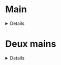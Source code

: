 
<h1>Main</h1>

<details>
  <h2> one frame </h2>

    Labels: 
    Commentaire: Par exemple les signes ok gauche, signe ok droite, signe ok haut, signe ok bas = signe ok
                 techinque des 3 detections (toutes les 3 détections on prend la plus présente)





  <h2>LSTM (5 frames) </h2>
</details>




<h1>Deux mains</h1>
<details>dzdaz</details>






